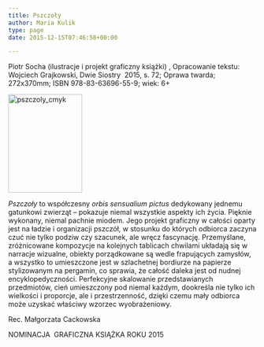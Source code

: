 ```yaml
---
title: Pszczoły
author: Maria Kulik
type: page
date: 2015-12-15T07:46:58+00:00

---
```

Piotr Socha (ilustracje i projekt graficzny książki) , Opracowanie tekstu: Wojciech Grajkowski, Dwie Siostry  2015, s. 72; Oprawa twarda; 272x370mm; ISBN 978-83-63696-55-9; wiek: 6+

<img class="alignnone size-medium wp-image-3467" src="http://www.ibby.pl/wp-content/uploads/2016/10/pszczoly_CMYK-150x200.jpg" alt="pszczoly_cmyk" width="150" height="200" srcset="http://www.ibby.pl/wp-content/uploads/2016/10/pszczoly_CMYK-150x200.jpg 150w, http://www.ibby.pl/wp-content/uploads/2016/10/pszczoly_CMYK-75x100.jpg 75w, http://www.ibby.pl/wp-content/uploads/2016/10/pszczoly_CMYK-450x600.jpg 450w, http://www.ibby.pl/wp-content/uploads/2016/10/pszczoly_CMYK.jpg 673w" sizes="(max-width: 150px) 100vw, 150px" />

_Pszczoły_ to współczesny _orbis sensualium pictus_ dedykowany jednemu gatunkowi zwierząt – pokazuje niemal wszystkie aspekty ich życia. Pięknie wykonany, niemal pachnie miodem. Jego projekt graficzny w całości oparty jest na ładzie i organizacji pszczół, w stosunku do których odbiorca zaczyna czuć nie tylko podziw czy szacunek, ale wręcz fascynację. Przemyślane, zróżnicowane kompozycje na kolejnych tablicach chwilami układają się w narracje wizualne, obiekty porządkowane są wedle frapujących zamysłów, a wszystko to umieszczone jest w szlachetnej bordiurze na papierze stylizowanym na pergamin, co sprawia, że całość daleka jest od nudnej encyklopedyczności. Perfekcyjne skalowanie przedstawianych przedmiotów, cień umieszczony pod niemal każdym, dookreśla nie tylko ich wielkości i proporcje, ale i przestrzenność, dzięki czemu mały odbiorca może uzyskać właściwy wzorzec wyobrażeniowy.

Rec. Małgorzata Cackowska

NOMINACJA  GRAFICZNA KSIĄŻKA ROKU 2015

&nbsp;